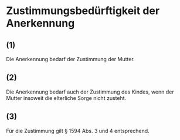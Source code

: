 # Zustimmungsbedürftigkeit der Anerkennung



## (1)

 Die Anerkennung bedarf der Zustimmung der Mutter.

## (2)

 Die Anerkennung bedarf auch der Zustimmung des Kindes, wenn der Mutter insoweit die elterliche Sorge nicht zusteht.

## (3)

 Für die Zustimmung gilt § 1594 Abs. 3 und 4 entsprechend. 


